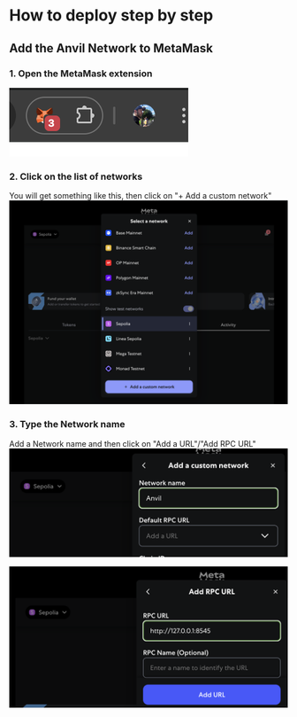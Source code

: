 # How to deploy step by step

## Add the Anvil Network to MetaMask
### 1. Open the MetaMask extension
![Open the MetaMask extension](./images/MetaMask-extension.png)

### 2. Click on the list of networks
You will get something like this, then click on "+ Add a custom network"
![Add a custom network](./images/MetaMask-add-Anvil-network-1.png)

### 3. Type the Network name
Add a Network name and then click on "Add a URL"/"Add RPC URL"
![Add the Network name](./images/MetaMask-add-Anvil-network-2.png)

![Add the Network name](./images/MetaMask-add-Anvil-network-3.png)